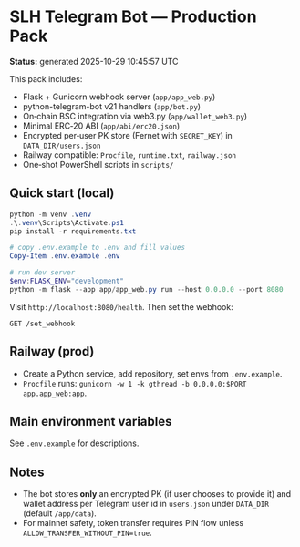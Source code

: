 # SLH Telegram Bot — Production Pack

**Status:** generated 2025-10-29 10:45:57 UTC

This pack includes:
- Flask + Gunicorn webhook server (`app/app_web.py`)
- python-telegram-bot v21 handlers (`app/bot.py`)
- On‑chain BSC integration via web3.py (`app/wallet_web3.py`)
- Minimal ERC‑20 ABI (`app/abi/erc20.json`)
- Encrypted per‑user PK store (Fernet with `SECRET_KEY`) in `DATA_DIR/users.json`
- Railway compatible: `Procfile`, `runtime.txt`, `railway.json`
- One‑shot PowerShell scripts in `scripts/`

## Quick start (local)

```powershell
python -m venv .venv
.\.venv\Scripts\Activate.ps1
pip install -r requirements.txt

# copy .env.example to .env and fill values
Copy-Item .env.example .env

# run dev server
$env:FLASK_ENV="development"
python -m flask --app app/app_web.py run --host 0.0.0.0 --port 8080
```

Visit `http://localhost:8080/health`. Then set the webhook:
```
GET /set_webhook
```

## Railway (prod)
- Create a Python service, add repository, set envs from `.env.example`.
- `Procfile` runs: `gunicorn -w 1 -k gthread -b 0.0.0.0:$PORT app.app_web:app`.

## Main environment variables
See `.env.example` for descriptions.

## Notes
- The bot stores **only** an encrypted PK (if user chooses to provide it) and wallet address per Telegram user id in `users.json` under `DATA_DIR` (default `/app/data`).
- For mainnet safety, token transfer requires PIN flow unless `ALLOW_TRANSFER_WITHOUT_PIN=true`.
